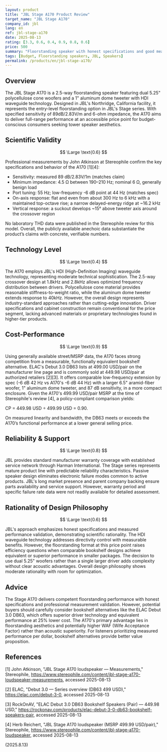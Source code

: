 ```yaml
---
layout: product
title: "JBL Stage A170 Product Review"
target_name: "JBL Stage A170"
company_id: jbl
lang: en
ref: jbl-stage-a170
date: 2025-08-13
rating: [3.3, 0.6, 0.4, 0.9, 0.8, 0.6]
price: 500
summary: "Floorstanding speaker with honest specifications and good measured performance, but faces intense competition from superior bookshelf alternatives at similar prices"
tags: [Budget, Floorstanding speakers, JBL, Speakers]
permalink: /products/en/jbl-stage-a170/
---
```

## Overview

The JBL Stage A170 is a 2.5-way floorstanding speaker featuring dual 5.25" polycellulose cone woofers and a 1" aluminum dome tweeter with HDI waveguide technology. Designed in JBL's Northridge, California facility, it represents the entry-level floorstanding option in JBL's Stage series. With specified sensitivity of 89dB/2.83V/m and 6-ohm impedance, the A170 aims to deliver full-range performance at an accessible price point for budget-conscious consumers seeking tower speaker aesthetics.

## Scientific Validity

$$ \Large \text{0.6} $$

Professional measurements by John Atkinson at Stereophile confirm the key specifications and behavior of the A170 [1][4]:
- Sensitivity: measured 89 dB/2.83V/1m (matches claim)
- Minimum impedance: 4.5 Ω between 190–210 Hz; nominal 6 Ω, generally benign load
- Port tuning: 55 Hz; low-frequency -6 dB point at 44 Hz (matches spec)
- On-axis response: flat and even from about 300 Hz to 6 kHz with a maintained top-octave rise; a narrow delayed-energy ridge at ~16.2 kHz
- Vertical response: a suckout develops ~15° above tweeter axis around the crossover region

No laboratory THD data were published in the Stereophile review for this model. Overall, the publicly available anechoic data substantiate the product’s claims with concrete, verifiable numbers.

## Technology Level

$$ \Large \text{0.4} $$

The A170 employs JBL's HDI (High-Definition Imaging) waveguide technology, representing moderate technical sophistication. The 2.5-way crossover design at 1.8kHz and 2.8kHz allows optimized frequency distribution between drivers. Polycellulose cone material provides reasonable stiffness-to-weight ratio, while the aluminum dome tweeter extends response to 40kHz. However, the overall design represents industry-standard approaches rather than cutting-edge innovation. Driver specifications and cabinet construction remain conventional for the price segment, lacking advanced materials or proprietary technologies found in higher-tier products.

## Cost-Performance

$$ \Large \text{0.9} $$

Using generally available street/MSRP data, the A170 faces strong competition from a measurable, functionally equivalent bookshelf alternative. ELAC's Debut 3.0 DB63 lists at 499.00 USD/pair on the manufacturer line page and is commonly sold at 449.98 USD/pair at authorized retailers [2][3]. It offers comparable low-frequency extension by spec (-6 dB 42 Hz vs A170's -6 dB 44 Hz) with a larger 6.5" aramid-fiber woofer, 1" aluminum dome tweeter, and 87 dB sensitivity, in a more compact enclosure. Given the A170's 499.99 USD/pair MSRP at the time of Stereophile's review [4], a policy-compliant comparison yields:

CP = 449.98 USD ÷ 499.99 USD = 0.90.

On measured linearity and bandwidth, the DB63 meets or exceeds the A170’s functional performance at a lower general selling price.

## Reliability & Support

$$ \Large \text{0.8} $$

JBL provides standard manufacturer warranty coverage with established service network through Harman International. The Stage series represents mature product line with predictable reliability characteristics. Passive speaker design eliminates electronic failure modes common to active products. JBL's long market presence and parent company backing ensure parts availability and service support. However, warranty period and specific failure rate data were not readily available for detailed assessment.

## Rationality of Design Philosophy

$$ \Large \text{0.6} $$

JBL's approach emphasizes honest specifications and measured performance validation, demonstrating scientific rationality. The HDI waveguide technology addresses directivity control with measurable benefits. However, the floorstanding format at this price point raises efficiency questions when comparable bookshelf designs achieve equivalent or superior performance in smaller packages. The decision to use dual 5.25" woofers rather than a single larger driver adds complexity without clear acoustic advantages. Overall design philosophy shows moderate rationality with room for optimization.

## Advice

The Stage A170 delivers competent floorstanding performance with honest specifications and professional measurement validation. However, potential buyers should carefully consider bookshelf alternatives like the ELAC Debut 3.0 DB63, which offers superior driver technology and equivalent performance at 25% lower cost. The A170's primary advantage lies in floorstanding aesthetics and potentially higher WAF (Wife Acceptance Factor) rather than acoustic superiority. For listeners prioritizing measured performance per dollar, bookshelf alternatives provide better value proposition.

## References

[1] John Atkinson, "JBL Stage A170 loudspeaker — Measurements," Stereophile, https://www.stereophile.com/content/jbl-stage-a170-loudspeaker-measurements, accessed 2025-08-13

[2] ELAC, "Debut 3.0 — Series overview (DB63 499 USD)," https://elac.com/debut-3-0, accessed 2025-08-13

[3] RockOnAV, "ELAC Debut 3.0 DB63 Bookshelf Speakers (Pair) — 449.98 USD," https://rockonav.com/products/elac-debut-3-0-db63-bookshelf-speakers-pair, accessed 2025-08-13

[4] Herb Reichert, "JBL Stage A170 loudspeaker (MSRP 499.99 USD/pair)," Stereophile, https://www.stereophile.com/content/jbl-stage-a170-loudspeaker, accessed 2025-08-13

(2025.8.13)
